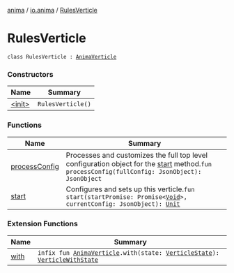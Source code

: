 [anima](../../index.md) / [io.anima](../index.md) / [RulesVerticle](./index.md)

# RulesVerticle

`class RulesVerticle : `[`AnimaVerticle`](../-anima-verticle/index.md)

### Constructors

| Name | Summary |
|---|---|
| [&lt;init&gt;](-init-.md) | `RulesVerticle()` |

### Functions

| Name | Summary |
|---|---|
| [processConfig](process-config.md) | Processes and customizes the full top level configuration object for the [start](../-anima-verticle/start.md) method.`fun processConfig(fullConfig: JsonObject): JsonObject` |
| [start](start.md) | Configures and sets up this verticle.`fun start(startPromise: Promise<`[`Void`](https://docs.oracle.com/javase/6/docs/api/java/lang/Void.html)`>, currentConfig: JsonObject): `[`Unit`](https://kotlinlang.org/api/latest/jvm/stdlib/kotlin/-unit/index.html) |

### Extension Functions

| Name | Summary |
|---|---|
| [with](../with.md) | `infix fun `[`AnimaVerticle`](../-anima-verticle/index.md)`.with(state: `[`VerticleState`](../-verticle-state/index.md)`): `[`VerticleWithState`](../-verticle-with-state/index.md) |

